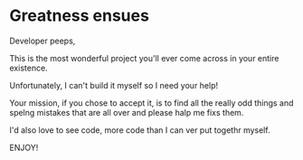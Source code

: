 # Greatness ensues

Developer peeps,

This is the most wonderful project you'll ever come across in your entire existence.

Unfortunately, I can't build it myself so I need your help!

Your mission, if you chose to accept it, is to find all the really odd things and spelng mistakes that are all over and please halp me fixs them.

I'd also love to see code, more code than I can ver put togethr myself.

ENJOY!
